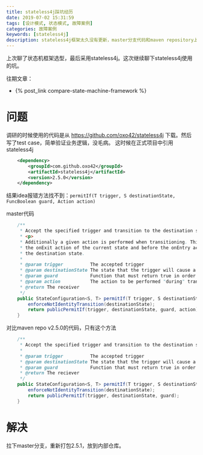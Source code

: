 ```yaml
---
title: stateless4j踩坑经历
date: 2019-07-02 15:31:59
tags: [设计模式, 状态模式, 故障案例]
categories: 故障案例
keywords: [stateless4j]
description: stateless4j框架太久没有更新，master分支代码和maven repository上的版本有差异。建议使用master分支代码打包一份jar，上传到私服。
---
```


上次聊了状态机框架选型，最后采用stateless4j。这次继续聊下stateless4j使用的坑。

往期文章：
- {% post_link compare-state-machine-framework %}

# 问题

调研的时候使用的代码是从 https://github.com/oxo42/stateless4j 下载。然后写了test case，简单验证业务逻辑，没毛病。
这时候在正式项目中引用stateless4j
```xml
    <dependency>
        <groupId>com.github.oxo42</groupId>
        <artifactId>stateless4j</artifactId>
        <version>2.5.0</version>
    </dependency>
```
结果idea报错方法找不到：`permitIf(T trigger, S destinationState, FuncBoolean guard, Action action)`

master代码
```java
    /**
     * Accept the specified trigger and transition to the destination state if guard is true
     * <p>
     * Additionally a given action is performed when transitioning. This action will be called after
     * the onExit action of the current state and before the onEntry action of
     * the destination state.
     *
     * @param trigger          The accepted trigger
     * @param destinationState The state that the trigger will cause a transition to
     * @param guard            Function that must return true in order for the trigger to be accepted
     * @param action           The action to be performed "during" transition
     * @return The receiver
     */
    public StateConfiguration<S, T> permitIf(T trigger, S destinationState, FuncBoolean guard, Action action) {
        enforceNotIdentityTransition(destinationState);
        return publicPermitIf(trigger, destinationState, guard, action);
    }
```

对比maven repo v2.5.0的代码，只有这个方法
```java
    /**
     * Accept the specified trigger and transition to the destination state
     *
     * @param trigger          The accepted trigger
     * @param destinationState The state that the trigger will cause a transition to
     * @param guard            Function that must return true in order for the trigger to be accepted
     * @return The reciever
     */
    public StateConfiguration<S, T> permitIf(T trigger, S destinationState, FuncBoolean guard) {
        enforceNotIdentityTransition(destinationState);
        return publicPermitIf(trigger, destinationState, guard);
    }
```

# 解决

拉下master分支，重新打包2.5.1，放到内部仓库。

